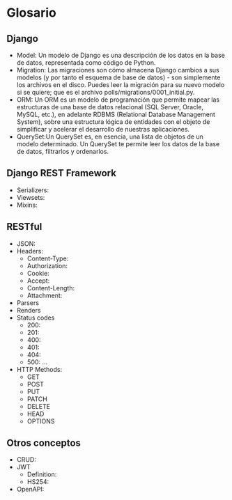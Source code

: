 # Glosario

## Django

- Model: Un modelo de Django es una descripción de los datos en la base de datos, representada como código de Python.
- Migration: Las migraciones son cómo almacena Django cambios a sus modelos (y por tanto el esquema de base de datos) - son simplemente los archivos en el disco. Puedes leer la migración para su nuevo modelo si se quiere; que es el archivo polls/migrations/0001_initial.py.
- ORM: Un ORM es un modelo de programación que permite mapear las estructuras de una base de datos relacional (SQL Server, Oracle, MySQL, etc.), en adelante RDBMS (Relational Database Management System), sobre una estructura lógica de entidades con el objeto de simplificar y acelerar el desarrollo de nuestras aplicaciones.
- QuerySet:Un QuerySet es, en esencia, una lista de objetos de un modelo determinado. Un QuerySet te permite leer los datos de la base de datos, filtrarlos y ordenarlos.

## Django REST Framework

- Serializers:
- Viewsets:
- Mixins:

## RESTful

- JSON:
- Headers:
  - Content-Type:
  - Authorization:
  - Cookie:
  - Accept:
  - Content-Length:
  - Attachment:
- Parsers
- Renders
- Status codes
  - 200:
  - 201:
  - 400:
  - 401:
  - 404:
  - 500:
    ...
- HTTP Methods:
  - GET
  - POST
  - PUT
  - PATCH
  - DELETE
  - HEAD
  - OPTIONS

## Otros conceptos

- CRUD:
- JWT
  - Definition:
  - HS254:
- OpenAPI:
